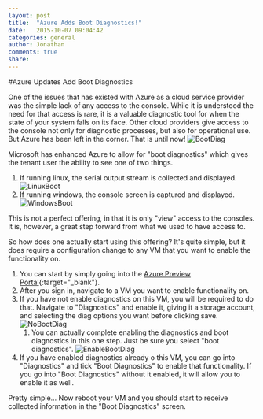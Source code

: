 ```yaml
---
layout: post
title:  "Azure Adds Boot Diagnostics!"
date:   2015-10-07 09:04:42
categories: general
author: Jonathan
comments: true
share:
---
```

#Azure Updates Add Boot Diagnostics

One of the issues that has existed with Azure as a cloud service provider was the simple lack of any access to the console. While it is understood the need for that access is rare, it is a valuable
diagnostic tool for when the state of your system falls on its face. Other cloud providers give access to the console not only for diagnostic processes, but also for operational use. But Azure has
been left in the corner. That is until now!
![BootDiag]({{site.base}}/imagecontent/2015/10/snip_20151007091513.png)

Microsoft has enhanced Azure to allow for "boot diagnostics" which gives the tenant user the ability to see one of two things.
1.  If running linux, the serial output stream is collected and displayed.
	![LinuxBoot]({{site.base}}/imagecontent/2015/10/snip_20151007092803.png)
2.  If running windows, the console screen is captured and displayed.
	![WindowsBoot]({{site.base}}/imagecontent/2015/10/snip_20151007092828.png)

This is not a perfect offering, in that it is only "view" access to the consoles. It is, however, a great step forward from what we used to have access to.

So how does one actually start using this offering? It's quite simple, but it does require a configuration change to any VM that you want to enable the functionality on.

1.  You can start by simply going into the [Azure Preview Portal](http://portal.azure.com){:target="_blank"}.
2.  After you sign in, navigate to a VM you want to enable functionality on.
3.  If you have not enable diagnostics on this VM, you will be required to do that. Navigate to "Diagnostics" and enable it, giving it a storage account, and selecting the diag options you want before clicking save.
	![NoBootDiag]({{site.base}}/imagecontent/2015/10/snip_20151007092029.png)
	1.  You can actually complete enabling the diagnostics and boot diagnostics in this one step. Just be sure you select "boot diagnostics".
		![EnableBootDiag]({{site.base}}/imagecontent/2015/10/snip_20151007092045.png)
4.  If you have enabled diagnostics already o this VM, you can go into "Diagnostics" and tick "Boot Diagnostics" to enable that functionality. If you go into "Boot Diagnostics" without it enabled, it will allow you to enable it as well.

Pretty simple... Now reboot your VM and you should start to receive collected information in the "Boot Diagnostics" screen.

